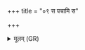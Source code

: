 +++
title = "०९ स पचामि स"

+++
<details><summary>मूलम् (GR)</summary>

स पचामि स यजामि स यजते ऽस्य ।  
शं म इष्टम् अस्तु शुनं शान्तं +++(Bhatt. śvamaya iṣṭam; the emend. is also Bhatt.'s)+++  
शिवं कृतं तस्मान् मा यवम् ॥
</details>